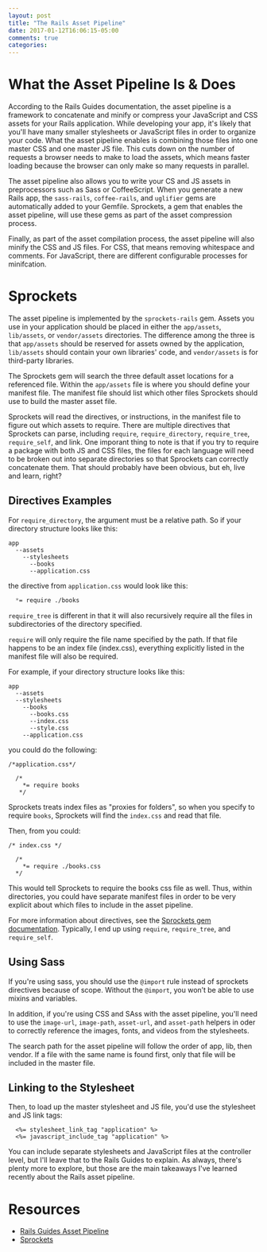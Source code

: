 ```yaml
---
layout: post
title: "The Rails Asset Pipeline"
date: 2017-01-12T16:06:15-05:00
comments: true
categories: 
---
```


# What the Asset Pipeline Is & Does
According to the Rails Guides documentation, the asset pipeline is a framework to concatenate and minify or compress your JavaScript and CSS assets for your Rails application. While developing your app, it's likely that you'll have many smaller stylesheets or JavaScript files in order to organize your code. What the asset pipeline enables is combining those files into one master CSS and one master JS file. This cuts down on the number of requests a browser needs to make to load the assets, which means faster loading because the browser can only make so many requests in parallel. 

The asset pipeline also allows you to write your CS and JS assets in preprocessors such as Sass or CoffeeScript. When you generate a new Rails app, the `sass-rails`, `coffee-rails`, and `uglifier` gems are automatically added to your Gemfile. Sprockets, a gem that enables the asset pipeline, will use these gems as part of the asset compression process.

Finally, as part of the asset compilation process, the asset pipeline will also minify the CSS and JS files. For CSS, that means removing whitespace and comments. For JavaScript, there are different configurable processes for minifcation.

# Sprockets
The asset pipeline is implemented by the `sprockets-rails` gem. Assets you use in your application should be placed in either the `app/assets`, `lib/assets`, or `vendor/assets` directories. The difference among the three is that `app/assets` should be reserved for assets owned by the application, `lib/assets` should contain your own libraries' code, and `vendor/assets` is for third-party libraries. 

The Sprockets gem will search the three default asset locations for a referenced file. Within the `app/assets` file is where you should define your manifest file. The manifest file should list which other files Sprockets should use to build the master asset file.  

Sprockets will read the directives, or instructions, in the manifest file to figure out which assets to require. There are multiple directives that Sprockets can parse, including `require`, `require_directory`, `require_tree`, `require_self`, and link. One imporant thing to note is that if you try to require a package with both JS and CSS files, the files for each language will need to be broken out into separate directories so that Sprockets can correctly concatenate them. That should probably have been obvious, but eh, live and learn, right?

## Directives Examples

For `require_directory`, the argument must be a relative path. So if your directory structure looks like this: 

```
app
  --assets
    --stylesheets
      --books
      --application.css
```

the directive from `application.css` would look like this: 

```css
  *= require ./books
```

`require_tree` is different in that it will also recursively require all the
files in subdirectories of the directory specified.

`require` will only require the file name specified by the path. If that
file happens to be an index file (index.css), everything explicitly listed in the
manifest file will also be required.

For example, if your directory structure looks like this:

```
app
  --assets
  --stylesheets
    --books
      --books.css
      --index.css
      --style.css
    --application.css
```

you could do the following:

```
/*application.css*/

  /*
    *= require books
   */
```

Sprockets treats index files as "proxies for folders", so when you specify
to require `books`, Sprockets will find the `index.css` and read that file.

Then, from you could:

```
/* index.css */

  /*
    *= require ./books.css
  */

```

This would tell Sprockets to require the books css file as well. Thus,
within directories, you could have separate manifest files in order to be
very explicit about which files to include in the asset pipeline.


For more information about directives, see the [Sprockets gem documentation](https://github.com/rails/sprockets). Typically, I end up using `require`, `require_tree`, and `require_self`. 

## Using Sass
If you're using sass, you should use the `@import` rule instead of sprockets directives because of scope. Without the `@import`, you won’t be able to use mixins and variables.

In addition, if you're using CSS and SAss with the asset pipeline, you'll
need to use the `image-url`, `image-path`, `asset-url`, and `asset-path`
helpers in oder to correctly reference the images, fonts, and videos from
the stylesheets.

The search path for the asset pipeline will follow the order of app, lib,
then vendor. If a file with the same name is found first, only that file
will be included in the master file.

## Linking to the Stylesheet
Then, to load up the master stylesheet and JS file, you'd use the stylesheet
and JS link tags:

```
  <%= stylesheet_link_tag "application" %>
  <%= javascript_include_tag "application" %>

```

You can include separate stylesheets and JavaScript files at the controller
level, but I'll leave that to the Rails Guides to explain. As always,
there's plenty more to explore, but those are the main takeaways I've
learned recently about the Rails asset pipeline.

# Resources
- [Rails Guides Asset Pipeline](http://guides.rubyonrails.org/asset_pipeline.html)
- [Sprockets](https://github.com/rails/sprockets)
